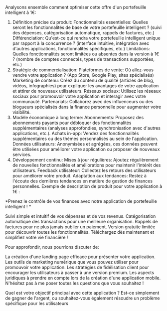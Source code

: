 Analysons ensemble comment optimiser cette offre d'un portefeuille intelligent à 1€:

1. Définition précise du produit:
Fonctionnalités essentielles: Quelles seront les fonctionnalités de base de votre portefeuille intelligent ? (suivi des dépenses, catégorisation automatique, rappels de factures, etc.)
Différenciation: Qu'est-ce qui rendra votre portefeuille intelligent unique par rapport à la concurrence ? (interface intuitive, intégration avec d'autres applications, fonctionnalités spécifiques, etc.)
Limitations: Quelles fonctionnalités seront limitées ou absentes dans la version à 1€ ? (nombre de comptes connectés, types de transactions supportées, etc.)
2. Stratégie de commercialisation:
Plateformes de vente: Où allez-vous vendre votre application ? (App Store, Google Play, sites spécialisés)
Marketing de contenu: Créez du contenu de qualité (articles de blog, vidéos, infographies) pour expliquer les avantages de votre application et attirer de nouveaux utilisateurs.
Réseaux sociaux: Utilisez les réseaux sociaux pour promouvoir votre application et interagir avec votre communauté.
Partenariats: Collaborez avec des influenceurs ou des blogueurs spécialisés dans la finance personnelle pour augmenter votre visibilité.
3. Modèle économique à long terme:
Abonnements: Proposez des abonnements payants pour débloquer des fonctionnalités supplémentaires (analyses approfondies, synchronisation avec d'autres applications, etc.).
Achats in-app: Vendez des fonctionnalités supplémentaires ou des thèmes personnalisés au sein de l'application.
Données utilisateurs: Anonymisées et agrégées, ces données peuvent être utilisées pour améliorer votre application ou proposer de nouveaux services.
4. Développement continu:
Mises à jour régulières: Ajoutez régulièrement de nouvelles fonctionnalités et améliorations pour maintenir l'intérêt des utilisateurs.
Feedback utilisateur: Collectez les retours des utilisateurs pour améliorer votre produit.
Adaptation aux tendances: Restez à l'écoute des dernières tendances en matière de gestion de finances personnelles.
Exemple de description de produit pour votre application à 1€ :

*Prenez le contrôle de vos finances avec notre application de portefeuille intelligent ! *

Suivi simple et intuitif de vos dépenses et de vos revenus.
Catégorisation automatique des transactions pour une meilleure organisation.
Rappels de factures pour ne plus jamais oublier un paiement.
Version gratuite limitée pour découvrir toutes les fonctionnalités.
Téléchargez dès maintenant et simplifiez votre vie financière !

Pour approfondir, nous pourrions discuter de:

La création d'une landing page efficace pour présenter votre application.
Les outils de marketing numérique que vous pouvez utiliser pour promouvoir votre application.
Les stratégies de fidélisation client pour encourager les utilisateurs à passer à une version premium.
Les aspects juridiques à prendre en compte lors de la création d'une application mobile.
N'hésitez pas à me poser toutes les questions que vous souhaitez !

Quel est votre objectif principal avec cette application ? Est-ce simplement de gagner de l'argent, ou souhaitez-vous également résoudre un problème spécifique pour les utilisateurs